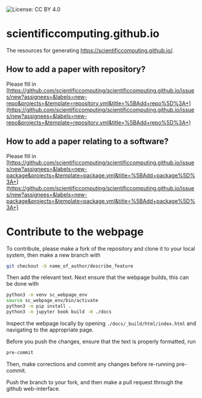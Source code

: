 ![License: CC BY 4.0](https://img.shields.io/badge/License-CC%20BY%204.0-lightgrey.svg)

# scientificcomputing.github.io

The resources for generating <https://scientificcomputing.github.io/>.

## How to add a paper with repository?

Please fill in [https://github.com/scientificcomputing/scientificcomputing.github.io/issues/new?assignees=&labels=new-repo&projects=&template=repository.yml&title=%5BAdd+repo%5D%3A+](https://github.com/scientificcomputing/scientificcomputing.github.io/issues/new?assignees=&labels=new-repo&projects=&template=repository.yml&title=%5BAdd+repo%5D%3A+)

## How to add a paper relating to a software?

Please fill in [https://github.com/scientificcomputing/scientificcomputing.github.io/issues/new?assignees=&labels=new-package&projects=&template=package.yml&title=%5BAdd+package%5D%3A+](https://github.com/scientificcomputing/scientificcomputing.github.io/issues/new?assignees=&labels=new-package&projects=&template=package.yml&title=%5BAdd+package%5D%3A+)

# Contribute to the webpage

To contribute, please make a fork of the repository and clone it to your local system, then make a new branch with

```bash
git checkout -b name_of_author/describe_feature
```

Then add the relevant text.
Next ensure that the webpage builds, this can be done with

```bash
python3 -m venv sc_webpage_env
source sc_webpage_env/bin/activate
python3 -m pip install .
python3 -m jupyter book build -W ./docs
```

Inspect the webpage locally by opening `./docs/_build/html/index.html` and navigating to the appropriate page.

Before you push the changes, ensure that the text is properly formatted, run

```bash
pre-commit
```

Then, make corrections and commit any changes before re-running pre-commit.

Push the branch to your fork, and then make a pull request through the github web-interface.
